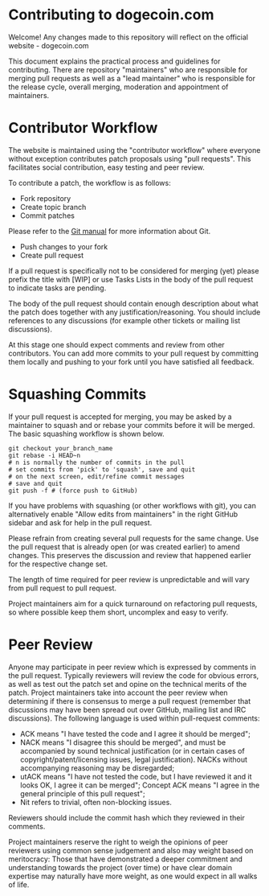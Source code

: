 # Contributing to dogecoin.com
Welcome! Any changes made to this repository will reflect on the official website - dogecoin.com

This document explains the practical process and guidelines for contributing.
There are repository "maintainers" who are responsible for merging pull requests as well as a "lead maintainer" who is responsible for the release cycle, overall merging, moderation and appointment of maintainers.

# Contributor Workflow
The website is maintained using the "contributor workflow" where everyone without exception contributes patch proposals using "pull requests". This facilitates social contribution, easy testing and peer review.

To contribute a patch, the workflow is as follows:

* Fork repository
* Create topic branch
* Commit patches

Please refer to the [Git manual](https://git-scm.com/doc) for more information about Git.

* Push changes to your fork
* Create pull request

If a pull request is specifically not to be considered for merging (yet) please prefix the title with [WIP] or use Tasks Lists in the body of the pull request to indicate tasks are pending.

The body of the pull request should contain enough description about what the patch does together with any justification/reasoning. You should include references to any discussions (for example other tickets or mailing list discussions).

At this stage one should expect comments and review from other contributors. You can add more commits to your pull request by committing them locally and pushing to your fork until you have satisfied all feedback.

# Squashing Commits
If your pull request is accepted for merging, you may be asked by a maintainer to squash and or rebase your commits before it will be merged. The basic squashing workflow is shown below.

```
git checkout your_branch_name
git rebase -i HEAD~n
# n is normally the number of commits in the pull
# set commits from 'pick' to 'squash', save and quit
# on the next screen, edit/refine commit messages
# save and quit
git push -f # (force push to GitHub)
``` 

If you have problems with squashing (or other workflows with git), you can alternatively enable "Allow edits from maintainers" in the right GitHub sidebar and ask for help in the pull request.

Please refrain from creating several pull requests for the same change. Use the pull request that is already open (or was created earlier) to amend changes. This preserves the discussion and review that happened earlier for the respective change set.

The length of time required for peer review is unpredictable and will vary from pull request to pull request.

Project maintainers aim for a quick turnaround on refactoring pull requests, so where possible keep them short, uncomplex and easy to verify.

# Peer Review

Anyone may participate in peer review which is expressed by comments in the pull request. Typically reviewers will review the code for obvious errors, as well as test out the patch set and opine on the technical merits of the patch. Project maintainers take into account the peer review when determining if there is consensus to merge a pull request (remember that discussions may have been spread out over GitHub, mailing list and IRC discussions). The following language is used within pull-request comments:

* ACK means "I have tested the code and I agree it should be merged";
* NACK means "I disagree this should be merged", and must be accompanied by sound technical justification (or in certain cases of copyright/patent/licensing issues, legal justification). NACKs without accompanying reasoning may be disregarded;
* utACK means "I have not tested the code, but I have reviewed it and it looks OK, I agree it can be merged";
Concept ACK means "I agree in the general principle of this pull request";
* Nit refers to trivial, often non-blocking issues.

Reviewers should include the commit hash which they reviewed in their comments.

Project maintainers reserve the right to weigh the opinions of peer reviewers using common sense judgement and also may weight based on meritocracy: Those that have demonstrated a deeper commitment and understanding towards the project (over time) or have clear domain expertise may naturally have more weight, as one would expect in all walks of life.